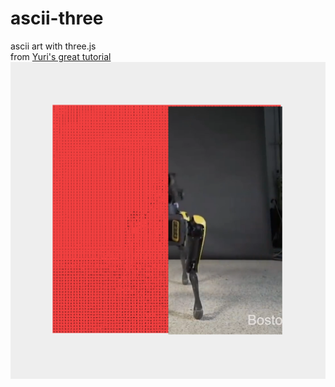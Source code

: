 # ascii-three
ascii art with three.js  
from [Yuri's great tutorial](https://www.youtube.com/watch?v=uO_r3wDfAWo)
![ascii](https://github.com/danieledep/webgl-sketches/blob/main/ascii-three/img/screenshot.png)
